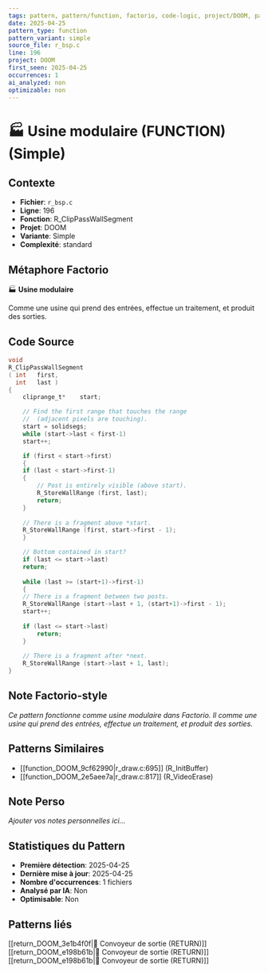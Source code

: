 ```yaml
---
tags: pattern, pattern/function, factorio, code-logic, project/DOOM, pattern/variant/simple
date: 2025-04-25
pattern_type: function
pattern_variant: simple
source_file: r_bsp.c
line: 196
project: DOOM
first_seen: 2025-04-25
occurrences: 1
ai_analyzed: non
optimizable: non
---
```


# 🏭 Usine modulaire (FUNCTION) (Simple)

## Contexte
- **Fichier**: `r_bsp.c`
- **Ligne**: 196
- **Fonction**: R_ClipPassWallSegment
- **Projet**: DOOM
- **Variante**: Simple
- **Complexité**: standard

## Métaphore Factorio
🏭 **Usine modulaire**

Comme une usine qui prend des entrées, effectue un traitement, et produit des sorties.

## Code Source
```c
void
R_ClipPassWallSegment
( int	first,
  int	last )
{
    cliprange_t*	start;

    // Find the first range that touches the range
    //  (adjacent pixels are touching).
    start = solidsegs;
    while (start->last < first-1)
	start++;

    if (first < start->first)
    {
	if (last < start->first-1)
	{
	    // Post is entirely visible (above start).
	    R_StoreWallRange (first, last);
	    return;
	}
		
	// There is a fragment above *start.
	R_StoreWallRange (first, start->first - 1);
    }

    // Bottom contained in start?
    if (last <= start->last)
	return;			
		
    while (last >= (start+1)->first-1)
    {
	// There is a fragment between two posts.
	R_StoreWallRange (start->last + 1, (start+1)->first - 1);
	start++;
	
	if (last <= start->last)
	    return;
    }
	
    // There is a fragment after *next.
    R_StoreWallRange (start->last + 1, last);
}
```

## Note Factorio-style
*Ce pattern fonctionne comme usine modulaire dans Factorio. Il comme une usine qui prend des entrées, effectue un traitement, et produit des sorties.*

## Patterns Similaires
- [[function_DOOM_9cf62990|r_draw.c:695]] (R_InitBuffer)
- [[function_DOOM_2e5aee7a|r_draw.c:817]] (R_VideoErase)

## Note Perso
*Ajouter vos notes personnelles ici...*

## Statistiques du Pattern
- **Première détection**: 2025-04-25
- **Dernière mise à jour**: 2025-04-25
- **Nombre d'occurrences**: 1 fichiers
- **Analysé par IA**: Non
- **Optimisable**: Non

## Patterns liés
[[return_DOOM_3e1b4f0f|🚚 Convoyeur de sortie (RETURN)]]
[[return_DOOM_e198b61b|🚚 Convoyeur de sortie (RETURN)]]
[[return_DOOM_e198b61b|🚚 Convoyeur de sortie (RETURN)]]
